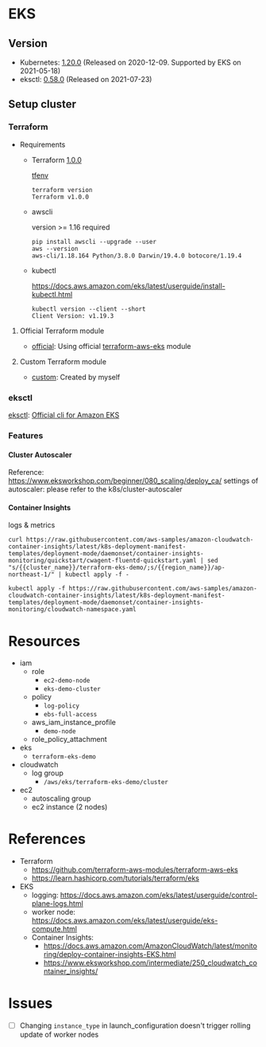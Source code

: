 # EKS
## Version

- Kubernetes: [1.20.0](https://github.com/kubernetes/kubernetes/releases/tag/v1.20.0) (Released on 2020-12-09. Supported by EKS on 2021-05-18)
- eksctl: [0.58.0](https://github.com/weaveworks/eksctl/releases/tag/0.58.0) (Released on 2021-07-23)

## Setup cluster

### Terraform

- Requirements
    - Terraform [1.0.0](https://github.com/hashicorp/terraform/releases/tag/v1.0.0)

        [tfenv](https://github.com/tfutils/tfenv)

        ```
        terraform version
        Terraform v1.0.0
        ```
    - awscli

        version >= 1.16 required

        ```
        pip install awscli --upgrade --user
        aws --version
        aws-cli/1.18.164 Python/3.8.0 Darwin/19.4.0 botocore/1.19.4
        ```

    - kubectl

        https://docs.aws.amazon.com/eks/latest/userguide/install-kubectl.html

        ```
        kubectl version --client --short
        Client Version: v1.19.3
        ```

1. Official Terraform module
    - [official](official): Using official [terraform-aws-eks](https://github.com/terraform-aws-modules/terraform-aws-eks) module

1. Custom Terraform module
    - [custom](custom): Created by myself

### eksctl

[eksctl](eksctl): [Official cli for Amazon EKS](https://eksctl.io/)
### Features

#### Cluster Autoscaler

Reference: https://www.eksworkshop.com/beginner/080_scaling/deploy_ca/
settings of autoscaler: please refer to the k8s/cluster-autoscaler

#### Container Insights

logs & metrics

```
curl https://raw.githubusercontent.com/aws-samples/amazon-cloudwatch-container-insights/latest/k8s-deployment-manifest-templates/deployment-mode/daemonset/container-insights-monitoring/quickstart/cwagent-fluentd-quickstart.yaml | sed "s/{{cluster_name}}/terraform-eks-demo/;s/{{region_name}}/ap-northeast-1/" | kubectl apply -f -
```

```
kubectl apply -f https://raw.githubusercontent.com/aws-samples/amazon-cloudwatch-container-insights/latest/k8s-deployment-manifest-templates/deployment-mode/daemonset/container-insights-monitoring/cloudwatch-namespace.yaml
```

# Resources

- iam
    - role
        - `ec2-demo-node`
        - `eks-demo-cluster`
    - policy
        - `log-policy`
        - `ebs-full-access`
    - aws_iam_instance_profile
        - `demo-node`
    - role_policy_attachment
- eks
    - `terraform-eks-demo`
- cloudwatch
    - log group
        - `/aws/eks/terraform-eks-demo/cluster`
- ec2
    - autoscaling group
    - ec2 instance (2 nodes)

# References

- Terraform
    - https://github.com/terraform-aws-modules/terraform-aws-eks
    - https://learn.hashicorp.com/tutorials/terraform/eks
- EKS
    - logging: https://docs.aws.amazon.com/eks/latest/userguide/control-plane-logs.html
    - worker node: https://docs.aws.amazon.com/eks/latest/userguide/eks-compute.html
    - Container Insights:
        - https://docs.aws.amazon.com/AmazonCloudWatch/latest/monitoring/deploy-container-insights-EKS.html
        - https://www.eksworkshop.com/intermediate/250_cloudwatch_container_insights/

# Issues

- [ ] Changing `instance_type` in launch_configuration doesn't trigger rolling update of worker nodes
